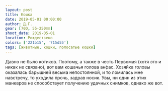 ```yaml
---
layout: post
title: Кошка
date: 2019-05-01 00:00:00
author: Д.Г.
gear: [70D, 55-250mm]
shoot_date: 2019-05-01
location: Рождествено
colors: ['221b15', '715d55']
tags: [животные, кошки, полосатые кошки]
---
```

Давно не было котиков. Поэтому, а также в честь Первомая (хотя это и никак не связано), вот вам кошачья голова анфас. Хозяйка головы оказалась барышней весьма непостоянной, и то ломилась мне навстречу, то уходила прочь, задрав носик. Увы, ни один из этих маневров не способствует получению удачных снимков, однако же вот.
